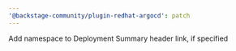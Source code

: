 ```yaml
---
'@backstage-community/plugin-redhat-argocd': patch
---
```


Add namespace to Deployment Summary header link, if specified
